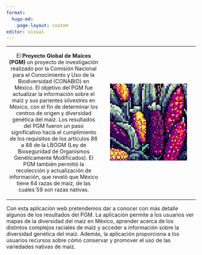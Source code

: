 ```yaml
---
format: 
  hugo-md:
    page-layout: custom
editor: visual
---
```


<table>
<colgroup>
<col style="width: 50%" />
<col style="width: 50%" />
</colgroup>
<tbody>
<tr class="odd">
<td style="text-align: center;"><div width="50.0%" data-layout-align="center">
<p>El <strong>Proyecto Global de Maíces (PGM)</strong> un proyecto de investigación realizado por la Comisión Nacional para el Conocimiento y Uso de la Biodiversidad (CONABIO) en México. El objetivo del PGM fue actualizar la información sobre el maíz y sus parientes silvestres en México, con el fin de determinar los centros de origen y diversidad genética del maíz. Los resultados del PGM fueron un paso significativo hacia el cumplimiento de los requisitos de los artículos 86 a 88 de la LBOGM (Ley de Bioseguridad de Organismos Genéticamente Modificados). El PGM también permitió la recolección y actualización de información, que reveló que México tiene 64 razas de maíz, de las cuales 59 son razas nativas.</p>
</div></td>
<td style="text-align: center;"><div data-fig-alt="Pixel art maíces nativos de México" width="50.0%" data-layout-align="center" data-fig.extended="false">
<p><a href="https://www.biodiversidad.gob.mx/diversidad/proyectoMaices" target="_blank"><img src="pgm_pixel.png" data-fig.extended="false" /></a></p>
</div></td>
</tr>
</tbody>
</table>

Con esta aplicación web pretendemos dar a conocer con más detalle algunos de los resultados del PGM. La aplicación permite a los usuarios ver mapas de la diversidad del maíz en México, aprender acerca de los distintos complejos raciales de maíz y acceder a información sobre la diversidad genética del maíz. Además, la aplicación proporciona a los usuarios recursos sobre cómo conservar y promover el uso de las variedades nativas de maíz.
